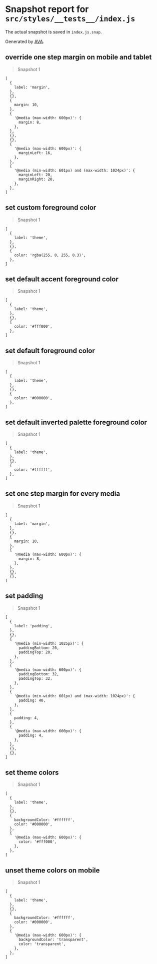 # Snapshot report for `src/styles/__tests__/index.js`

The actual snapshot is saved in `index.js.snap`.

Generated by [AVA](https://ava.li).

## override one step margin on mobile and tablet

> Snapshot 1

    [
      {
        label: 'margin',
      },
      {},
      {
        margin: 10,
      },
      {
        '@media (max-width: 600px)': {
          margin: 8,
        },
      },
      {},
      {},
      {
        '@media (max-width: 600px)': {
          marginLeft: 16,
        },
      },
      {
        '@media (min-width: 601px) and (max-width: 1024px)': {
          marginLeft: 20,
          marginRight: 20,
        },
      },
    ]

## set custom foreground color

> Snapshot 1

    [
      {
        label: 'theme',
      },
      {},
      {
        color: 'rgba(255, 0, 255, 0.3)',
      },
    ]

## set default accent foreground color

> Snapshot 1

    [
      {
        label: 'theme',
      },
      {},
      {
        color: '#fff000',
      },
    ]

## set default foreground color

> Snapshot 1

    [
      {
        label: 'theme',
      },
      {},
      {
        color: '#000000',
      },
    ]

## set default inverted palette foreground color

> Snapshot 1

    [
      {
        label: 'theme',
      },
      {},
      {
        color: '#ffffff',
      },
    ]

## set one step margin for every media

> Snapshot 1

    [
      {
        label: 'margin',
      },
      {},
      {
        margin: 10,
      },
      {
        '@media (max-width: 600px)': {
          margin: 8,
        },
      },
      {},
      {},
    ]

## set padding

> Snapshot 1

    [
      {
        label: 'padding',
      },
      {},
      {
        '@media (min-width: 1025px)': {
          paddingBottom: 20,
          paddingTop: 20,
        },
      },
      {
        '@media (max-width: 600px)': {
          paddingBottom: 32,
          paddingTop: 32,
        },
      },
      {
        '@media (min-width: 601px) and (max-width: 1024px)': {
          padding: 40,
        },
      },
      {
        padding: 4,
      },
      {
        '@media (max-width: 600px)': {
          padding: 4,
        },
      },
      {},
      {},
    ]

## set theme colors

> Snapshot 1

    [
      {
        label: 'theme',
      },
      {},
      {
        backgroundColor: '#ffffff',
        color: '#000000',
      },
      {
        '@media (max-width: 600px)': {
          color: '#fff000',
        },
      },
    ]

## unset theme colors on mobile

> Snapshot 1

    [
      {
        label: 'theme',
      },
      {},
      {
        backgroundColor: '#ffffff',
        color: '#000000',
      },
      {
        '@media (max-width: 600px)': {
          backgroundColor: 'transparent',
          color: 'transparent',
        },
      },
    ]
